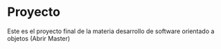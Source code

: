 # Proyecto
Este es el proyecto final de la materia desarrollo de software orientado a objetos (Abrir Master)
